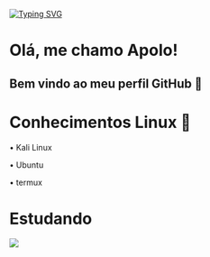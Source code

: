 
[![Typing SVG](https://readme-typing-svg.demolab.com?font=Fira+Code&pause=1000&center=falso&vCenter=falso&repeat=verdadeiro&width=435&lines=Bem+vindo+;Me+encontre+no+telegram)](https://git.io/typing-svg)

# Olá, me chamo Apolo! 
## Bem vindo ao meu perfil GitHub 👋

# Conhecimentos Linux :penguin:

• Kali Linux

• Ubuntu 

• termux

# Estudando
<img src="https://cdn.jsdelivr.net/gh/devicons/devicon/icons/adonisjs/adonisjs-original.svg" />

